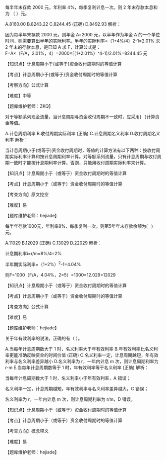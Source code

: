 <p>每半年末存款 2000 元，年利率 4%，每季复利计息一次。则 2 年末存款本息和为 （ ）元。</p>
A.8160.00
B.8243.22
C.8244.45  (正确)
D.8492.93
解析：<p>因为每半年末存款 2000 元，则年金 A=2000 元，以半年作为年金 A 的一个单位时间，则需要算出半年的实际利率。半年的实际利率=（1+4%/4）2-1=2.01% 求 2 年末的存款本息，是已知 A 求 F，计算公式是： <br/>F=A×（F/A，2.01%，4）=2000×[（1+2.01%）^4-1]/2.01%=8244.45 元</p><p>【知识点】计息周期小于{或等于}资金收付周期时的等值计算</p><p>【考点】计息周期小于{或等于}资金收付周期时的等值计算</p><p>【考察方向】公式计算</p><p>【难度】中等</p><p>【题库维护老师：ZKQ】</p>
<p>对于等额系列现金流量，当计息周期与资金收付周期不一致时，应采用( &nbsp; )计算资金等值。</p>
A.计息周期利率
B.收付周期实际利率  (正确)
C.计息周期名义利率
D.收付周期名义利率
解析：<p>当计息周期小于(或等于)资金收付周期时，等值的计算方法有以下两种：按收付周期实际利率计算和按计息周期利率计算。对等额系列流量，只有计息周期与收付周期一致时才能按计息期利率计算。否则，只能用收付周期实际利率来计算。</p><p>【知识点】计息周期小于（或等于）资金收付周期时的等值计算</p><p>【考点】计息周期小于（或等于）资金收付周期时的等值计算</p><p>【考查方向】原文挖空</p><p>【难度】易</p><p>【题库维护老师：hejiade】</p>
<p>每半年存款1000元，年利率8%，每季复利一次。则第5年年末存款余额为( &nbsp; )元。</p>
A.11029
B.12029  (正确)
C.13029
D.22029
解析：<p>计息期利率i=r/m=8%/4=2%</p><p>半年期实际利率=（1+2%）<sup>2</sup>-1=4.04%</p><p>则F=1000（F/A，4.04%，2×5）=1000×12.029=12029</p><p>【知识点】计息周期小于（或等于）资金收付周期时的等值计算</p><p>【考点】计息周期小于（或等于）资金收付周期时的等值计算</p><p>【考查方向】公式计算</p><p>【难度】易</p><p>【题库维护老师：hejiade】</p>
<p>关于年有效利率的说法，正确的有（ ）。</p>
A.当每年计息周期数大于 1 时，名义利率大于年有效利率
B.年有效利率比名义利率更能准确反映资金的时间价值  (正确)
C.名义利率一定，计息周期越短，年有效利率与名义利率差异越小
D.名义利率为 r，一年内计息 m 次，则计息周期利率为 r-m
E.当每年计息周期数等于 1 时，年有效利率等于名义利率  (正确)
解析：<p>当每年计息周期数大于 1 时，名义利率小于年有效利率，A 错误；</p><p>名义利率一定，计息周期越短，年有效利率与名义利率差异越大，C 错误；</p><p>名义利率为 r，一年内计息 m 次，则计息周期利率为 r/m，D 错误。</p><p>【知识点】计息周期小于（或等于）资金收付周期时的等值计算</p><p>【考点】计息周期小于（或等于）资金收付周期时的等值计算</p><p>【考查方向】概念释义</p><p>【难度】易</p><p>【题库维护老师：hejiade】</p>
